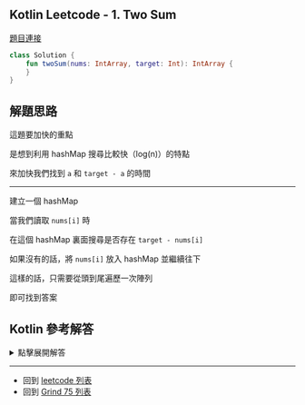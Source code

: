## Kotlin Leetcode - 1. Two Sum

[題目連接](https://leetcode.com/problems/two-sum/)


```kotlin
class Solution {
    fun twoSum(nums: IntArray, target: Int): IntArray {
    }
}
```
## 解題思路

這題要加快的重點

是想到利用 hashMap 搜尋比較快（log(n)）的特點

來加快我們找到 `a` 和 `target - a` 的時間

-----

建立一個 hashMap

當我們讀取 `nums[i]` 時

在這個 hashMap 裏面搜尋是否存在 `target - nums[i]`

如果沒有的話，將 `nums[i]` 放入 hashMap 並繼續往下

這樣的話，只需要從頭到尾遍歷一次陣列

即可找到答案

## Kotlin 參考解答
<details>
  <summary markdown='span'>點擊展開解答</summary>

```kotlin
class Solution {
    fun twoSum(nums: IntArray, target: Int): IntArray {
        val map = hashMapOf<Int, Int>()
        for (i in nums.indices) {
            if (map.containsKey(target - nums[i])) {
                val tmp = map[target - nums[i]]!!.toInt()
                return intArrayOf(tmp, i)
            }
            map[nums[i]] = i
        }
        throw IllegalArgumentException("No two sum solution")
    }
}
```
    
其中 `for` 的部分可以改寫成 `forEachIndexed`
    
```kotlin
class Solution {
    fun twoSum(nums: IntArray, target: Int): IntArray {
        val map = hashMapOf<Int, Int>()
        nums.forEachIndexed { i, _ ->
            if (map.containsKey(target - nums[i])) {
                val tmp = map[target - nums[i]]!!.toInt()
                return intArrayOf(tmp, i)
            }
            map[nums[i]] = i
        }
        throw IllegalArgumentException("No two sum solution")
    }
}
```

</details>

------

- 回到 [leetcode 列表](index.md)
- 回到 [Grind 75 列表](grind75.md)
